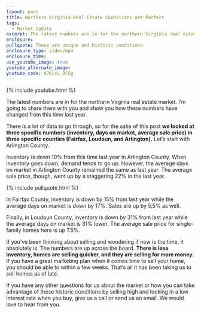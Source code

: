 ```yaml
---
layout: post
title: Northern Virginia Real Estate Conditions Are Perfect
tags:
  - Market Update
excerpt: The latest numbers are in for the northern Virginia real estate market. I’m going to share them with you and show you how these numbers have changed from this time last year.
enclosure:
pullquote: These are unique and historic conditions.
enclosure_type: video/mp4
enclosure_time:
use_youtube_image: true
youtube_alternate_image:
youtube_code: d76icL_DCGg
---
```



{% include youtube.html %}

The latest numbers are in for the northern Virginia real estate market. I’m going to share them with you and show you how these numbers have changed from this time last year.

There is a lot of data to go through, so for the sake of this post **we looked at three specific numbers (inventory, days on market, average sale price) in three specific counties (Fairfax, Loudoun, and Arlington).** Let’s start with Arlington County.

Inventory is down 10% from this time last year in Arlington County. When inventory goes down, demand tends to go up. However, the average days on market in Arlington County remained the same as last year. The average sale price, though, went up by a staggering 22% in the last year.

{% include pullquote.html %}

In Fairfax County, inventory is down by 15% from last year while the average days on market is down by 17%. Sales are up by 5.5% as well.

Finally, in Loudoun County, inventory is down by 31% from last year while the average days on market is 31% lower. The average sale price for single-family homes here is up 7.5%.

If you've been thinking about selling and wondering if now is the time, it absolutely is. The numbers are up across the board. **There is less inventory, homes are selling quicker, and they are selling for more money.** If you have a great marketing plan when it comes time to sell your home, you should be able to within a few weeks. That’s all it has been taking us to sell homes as of late.

If you have any other questions for us about the market or how you can take advantage of these historic conditions by selling high and locking in a low interest rate when you buy, give us a call or send us an email. We would love to hear from you.